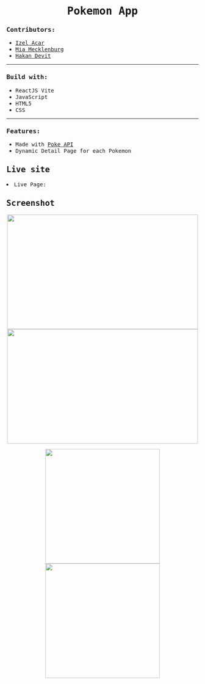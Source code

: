 <h1 align="center"><samp>Pokemon App</samp> </h1>

<h3><samp>Contributors:</samp></h3>
<ul>
<a href="https://github.com/xoFrey"><li><samp>Izel Acar</samp></li></a>
<a href="https://github.com/MiaMarmeladenbrot"><li><samp>Mia Mecklenburg</samp></li></a>
<a href="https://github.com/Hkndevit"><li><samp>Hakan Devit</samp></li></a>

</ul>

<hr/>

<h3><samp>Build with:</samp></h3>
<ul>
<li><samp>ReactJS Vite</samp></li>
<li><samp>JavaScript</samp></li>
<li><samp>HTML5</samp></li>
<li><samp>CSS</samp></li>
</ul>

<hr/>

<h3><samp>Features:</samp></h3>
<ul>
<li><samp>Made with <a href="https://pokeapi.co/">Poke API</a></samp></li>
<li><samp>Dynamic Detail Page for each Pokemon</samp></li>
</ul>

<h2><samp>Live site</samp></h2>
<li><samp>Live Page: <a href="https://poke-dex-livid-two.vercel.app"></a></samp></li>

<h2><samp>Screenshot</samp></h2>

<p align="center">
<img width="500" height="300" src="./public/img/Mainpagedesk.png"/> <img width="500"  height="300"  src="./public/img/DetailDesktop.png"/> 
</p>
<p align="center"><img width="300" src="./public/img/Mainpagemobile.png"/> <img width="300" src="./public/img/Detailmobile.png"/></p>
